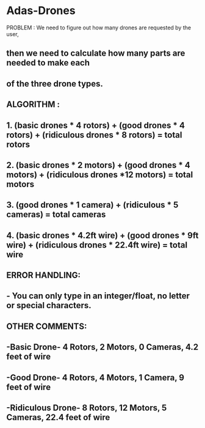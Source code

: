# Adas-Drones

PROBLEM : We need to figure out how many drones are requested by the user,
##           then we need to calculate how many parts are needed to make each
##           of the three drone types. 
##
## ALGORITHM : 
## 1. (basic drones * 4 rotors) + (good drones * 4 rotors) + (ridiculous drones * 8 rotors) = total rotors 
## 2. (basic drones * 2 motors) + (good drones * 4 motors) + (ridiculous drones *12 motors) = total motors     
## 3. (good drones * 1 camera) + (ridiculous * 5 cameras) = total cameras
## 4. (basic drones * 4.2ft wire) + (good drones * 9ft wire) + (ridiculous drones * 22.4ft wire) = total wire
##
## ERROR HANDLING:
##      - You can only type in an integer/float, no letter or special characters.
##
## OTHER COMMENTS:
##      -Basic Drone- 4 Rotors, 2 Motors, 0 Cameras, 4.2 feet of wire
##      -Good Drone- 4 Rotors, 4 Motors, 1 Camera, 9 feet of wire
##      -Ridiculous Drone- 8 Rotors, 12 Motors, 5 Cameras, 22.4 feet of wire
##
